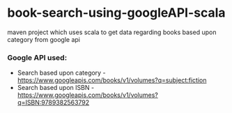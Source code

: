 # book-search-using-googleAPI-scala

maven project which uses scala to get data regarding books based upon category from google api

### Google API used:
* Search based upon category - https://www.googleapis.com/books/v1/volumes?q=subject:fiction
* Search based upon ISBN - https://www.googleapis.com/books/v1/volumes?q=ISBN:9789382563792
